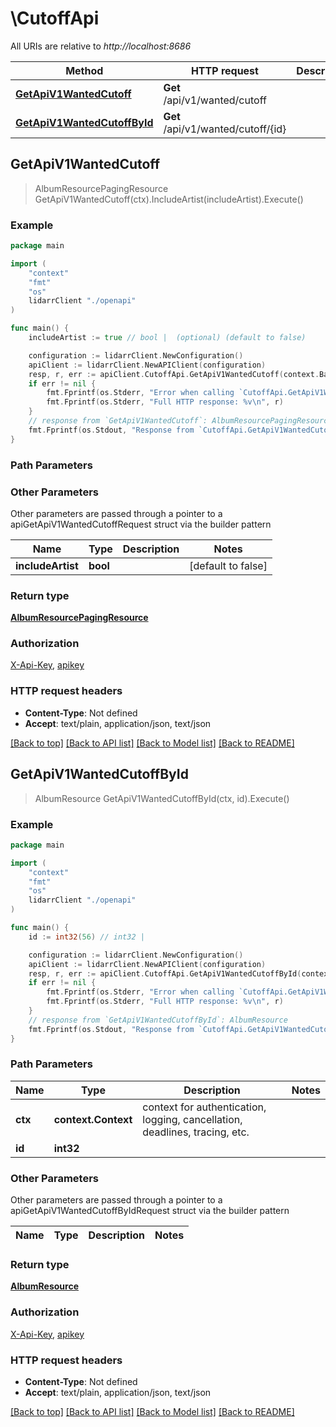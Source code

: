 # \CutoffApi

All URIs are relative to *http://localhost:8686*

Method | HTTP request | Description
------------- | ------------- | -------------
[**GetApiV1WantedCutoff**](CutoffApi.md#GetApiV1WantedCutoff) | **Get** /api/v1/wanted/cutoff | 
[**GetApiV1WantedCutoffById**](CutoffApi.md#GetApiV1WantedCutoffById) | **Get** /api/v1/wanted/cutoff/{id} | 



## GetApiV1WantedCutoff

> AlbumResourcePagingResource GetApiV1WantedCutoff(ctx).IncludeArtist(includeArtist).Execute()



### Example

```go
package main

import (
    "context"
    "fmt"
    "os"
    lidarrClient "./openapi"
)

func main() {
    includeArtist := true // bool |  (optional) (default to false)

    configuration := lidarrClient.NewConfiguration()
    apiClient := lidarrClient.NewAPIClient(configuration)
    resp, r, err := apiClient.CutoffApi.GetApiV1WantedCutoff(context.Background()).IncludeArtist(includeArtist).Execute()
    if err != nil {
        fmt.Fprintf(os.Stderr, "Error when calling `CutoffApi.GetApiV1WantedCutoff``: %v\n", err)
        fmt.Fprintf(os.Stderr, "Full HTTP response: %v\n", r)
    }
    // response from `GetApiV1WantedCutoff`: AlbumResourcePagingResource
    fmt.Fprintf(os.Stdout, "Response from `CutoffApi.GetApiV1WantedCutoff`: %v\n", resp)
}
```

### Path Parameters



### Other Parameters

Other parameters are passed through a pointer to a apiGetApiV1WantedCutoffRequest struct via the builder pattern


Name | Type | Description  | Notes
------------- | ------------- | ------------- | -------------
 **includeArtist** | **bool** |  | [default to false]

### Return type

[**AlbumResourcePagingResource**](AlbumResourcePagingResource.md)

### Authorization

[X-Api-Key](../README.md#X-Api-Key), [apikey](../README.md#apikey)

### HTTP request headers

- **Content-Type**: Not defined
- **Accept**: text/plain, application/json, text/json

[[Back to top]](#) [[Back to API list]](../README.md#documentation-for-api-endpoints)
[[Back to Model list]](../README.md#documentation-for-models)
[[Back to README]](../README.md)


## GetApiV1WantedCutoffById

> AlbumResource GetApiV1WantedCutoffById(ctx, id).Execute()



### Example

```go
package main

import (
    "context"
    "fmt"
    "os"
    lidarrClient "./openapi"
)

func main() {
    id := int32(56) // int32 | 

    configuration := lidarrClient.NewConfiguration()
    apiClient := lidarrClient.NewAPIClient(configuration)
    resp, r, err := apiClient.CutoffApi.GetApiV1WantedCutoffById(context.Background(), id).Execute()
    if err != nil {
        fmt.Fprintf(os.Stderr, "Error when calling `CutoffApi.GetApiV1WantedCutoffById``: %v\n", err)
        fmt.Fprintf(os.Stderr, "Full HTTP response: %v\n", r)
    }
    // response from `GetApiV1WantedCutoffById`: AlbumResource
    fmt.Fprintf(os.Stdout, "Response from `CutoffApi.GetApiV1WantedCutoffById`: %v\n", resp)
}
```

### Path Parameters


Name | Type | Description  | Notes
------------- | ------------- | ------------- | -------------
**ctx** | **context.Context** | context for authentication, logging, cancellation, deadlines, tracing, etc.
**id** | **int32** |  | 

### Other Parameters

Other parameters are passed through a pointer to a apiGetApiV1WantedCutoffByIdRequest struct via the builder pattern


Name | Type | Description  | Notes
------------- | ------------- | ------------- | -------------


### Return type

[**AlbumResource**](AlbumResource.md)

### Authorization

[X-Api-Key](../README.md#X-Api-Key), [apikey](../README.md#apikey)

### HTTP request headers

- **Content-Type**: Not defined
- **Accept**: text/plain, application/json, text/json

[[Back to top]](#) [[Back to API list]](../README.md#documentation-for-api-endpoints)
[[Back to Model list]](../README.md#documentation-for-models)
[[Back to README]](../README.md)

